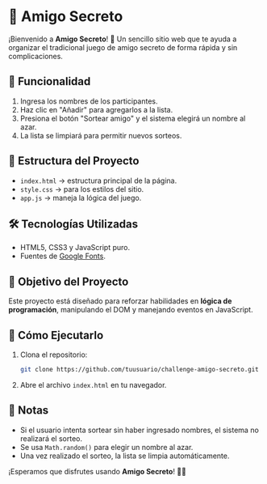 # 🎁 Amigo Secreto

¡Bienvenido a **Amigo Secreto**! 🎉 Un sencillo sitio web que te ayuda a organizar el tradicional juego de amigo secreto de forma rápida y sin complicaciones.

## 🚀 Funcionalidad

1. Ingresa los nombres de los participantes.
2. Haz clic en "Añadir" para agregarlos a la lista.
3. Presiona el botón "Sortear amigo" y el sistema elegirá un nombre al azar.
4. La lista se limpiará para permitir nuevos sorteos.

## 📂 Estructura del Proyecto

- `index.html` → estructura principal de la página.
- `style.css` → para los estilos del sitio.
- `app.js` → maneja la lógica del juego.

## 🛠️ Tecnologías Utilizadas

- HTML5, CSS3 y JavaScript puro.
- Fuentes de [Google Fonts](https://fonts.google.com/).

## 🎯 Objetivo del Proyecto

Este proyecto está diseñado para reforzar habilidades en **lógica de programación**, manipulando el DOM y manejando eventos en JavaScript.

## 🔧 Cómo Ejecutarlo

1. Clona el repositorio:

   ```bash
   git clone https://github.com/tuusuario/challenge-amigo-secreto.git

2. Abre el archivo `index.html` en tu navegador.

## 📌 Notas

- Si el usuario intenta sortear sin haber ingresado nombres, el sistema no realizará el sorteo.
- Se usa `Math.random()` para elegir un nombre al azar.
- Una vez realizado el sorteo, la lista se limpia automáticamente.

¡Esperamos que disfrutes usando **Amigo Secreto**! 🎄🎁
